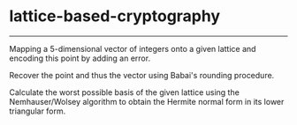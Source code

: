 # lattice-based-cryptography

---

Mapping a 5-dimensional vector of integers onto a given lattice and encoding this point by adding an error.

Recover the point and thus the vector using Babai's rounding procedure.

Calculate the worst possible basis of the given lattice using the Nemhauser/Wolsey algorithm to obtain the Hermite normal form in its lower triangular form.
